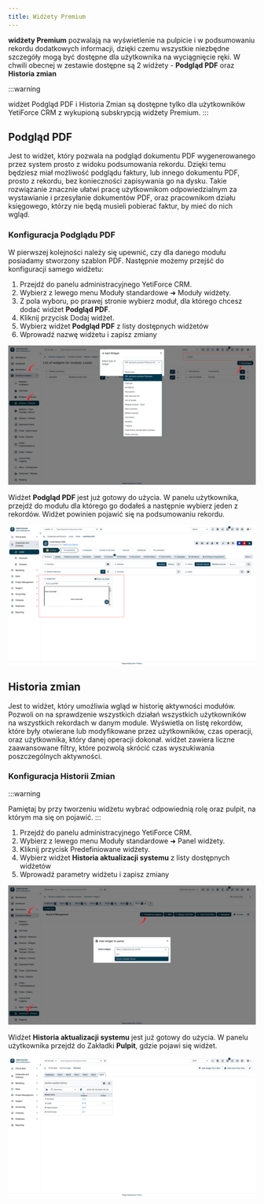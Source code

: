 ```yaml
---
title: Widżety Premium
---
```


**widżety Premium**  pozwalają na wyświetlenie na pulpicie i w podsumowaniu rekordu dodatkowych informacji, dzięki czemu wszystkie niezbędne szczegóły mogą być dostępne dla użytkownika na wyciągnięcie ręki. W chwili obecnej w zestawie dostępne są 2 widżety - **Podgląd PDF** oraz **Historia zmian**

:::warning

widżet Podgląd PDF i Historia Zmian są dostępne tylko dla użytkowników YetiForce CRM z wykupioną subskrypcją widżety Premium.
:::

## Podgląd PDF
Jest to widżet, który pozwala na podgląd dokumentu PDF wygenerowanego przez system prosto z widoku podsumowania rekordu. Dzięki temu będziesz miał możliwość podglądu faktury, lub innego dokumentu PDF, prosto z rekordu, bez konieczności zapisywania go na dysku. Takie rozwiązanie znacznie ułatwi pracę użytkownikom odpowiedzialnym za wystawianie i przesyłanie dokumentów PDF, oraz pracownikom działu księgowego, którzy nie będą musieli pobierać faktur, by mieć do nich wgląd.


### Konfiguracja Podglądu PDF

W pierwszej kolejności należy się upewnić, czy dla danego modułu posiadamy stworzony szablon PDF.
Następnie możemy przejść do konfiguracji samego widżetu:

1. Przejdź do panelu administracyjnego YetiForce CRM.
2. Wybierz z lewego menu  Moduły standardowe ➜ Moduły widżety.
3. Z pola wyboru, po prawej stronie wybierz moduł, dla którego chcesz dodać widżet **Podgląd PDF**.
4. Kliknij przycisk Dodaj widżet.
5. Wybierz widżet **Podgląd PDF** z listy dostępnych widżetów
6. Wprowadź nazwę widżetu i zapisz zmiany

![widgets-1.jpg](widgets-1.jpg)

Widżet **Podgląd PDF** jest już gotowy do użycia. W panelu użytkownika, przejdź do modułu dla którego go dodałeś a następnie wybierz jeden z rekordów. Widżet powinien pojawić się na podsumowaniu rekordu.

![widgets-2.jpg](widgets-2.jpg)

## Historia zmian
Jest to widżet, który umożliwia wgląd w historię aktywności modułów. Pozwoli on na sprawdzenie wszystkich działań wszystkich użytkowników na wszystkich rekordach w danym module. Wyświetla on listę rekordów, które były otwierane lub modyfikowane przez użytkowników, czas operacji, oraz użytkownika, który danej operacji dokonał. widżet zawiera liczne zaawansowane filtry, które pozwolą skrócić czas wyszukiwania poszczególnych aktywności.

### Konfiguracja Historii Zmian

:::warning

Pamiętaj by przy tworzeniu widżetu wybrać odpowiednią rolę oraz pulpit, na którym ma się on pojawić.
:::

1. Przejdź do panelu administracyjnego YetiForce CRM.
2. Wybierz z lewego menu  Moduły standardowe ➜ Panel widżety.
4. Kliknij przycisk Predefiniowane widżety.
5. Wybierz widżet **Historia aktualizacji systemu** z listy dostępnych widżetów
6. Wprowadź parametry widżetu i zapisz zmiany

![widgets-3.jpg](widgets-3.jpg)

Widżet **Historia aktualizacji systemu** jest już gotowy do użycia. W panelu użytkownika przejdź do Zakładki **Pulpit**,  gdzie pojawi się widżet. 

![widgets-4.jpg](widgets-4.jpg)
